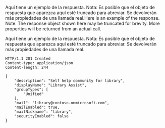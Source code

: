 <span data-ttu-id="34a70-p108">Aquí tiene un ejemplo de la respuesta. Nota: Es posible que el objeto de respuesta que aparezca aquí esté truncado para abreviar. Se devolverán más propiedades de una llamada real.</span><span class="sxs-lookup"><span data-stu-id="34a70-p108">Here is an example of the response. Note: The response object shown here may be truncated for brevity. More properties will be returned from an actual call.</span></span>

Aquí tiene un ejemplo de la respuesta. Nota: Es posible que el objeto de respuesta que aparezca aquí esté truncado para abreviar. Se devolverán más propiedades de una llamada real.

<!-- {
  "blockType": "response",
  "truncated": true,
  "@odata.type": "microsoft.graph.group"
} -->
```http
HTTP/1.1 201 Created
Content-type: application/json
Content-length: 244

{
    "description": "Self help community for library",
    "displayName": "Library Assist",
    "groupTypes": [
        "Unified"
    ],
    "mail": "library@contoso.onmicrosoft.com",
    "mailEnabled": true,
    "mailNickname": "library",
    "securityEnabled": false
}
```

<!-- uuid: 8fcb5dbc-d5aa-4681-8e31-b001d5168d79
2015-10-25 14:57:30 UTC -->
<!-- {
  "type": "#page.annotation",
  "description": "Create group",
  "keywords": "",
  "section": "documentation",
  "tocPath": ""
}-->
